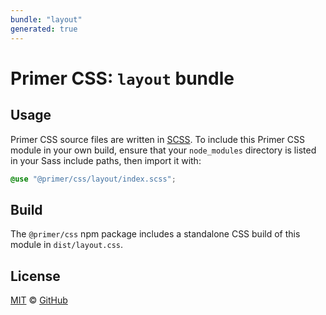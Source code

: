 ```yaml
---
bundle: "layout"
generated: true
---
```


# Primer CSS: `layout` bundle

## Usage

Primer CSS source files are written in [SCSS]. To include this Primer CSS module in your own build, ensure that your `node_modules` directory is listed in your Sass include paths, then import it with:

```scss
@use "@primer/css/layout/index.scss";
```

## Build

The `@primer/css` npm package includes a standalone CSS build of this module in `dist/layout.css`.

## License

[MIT](https://github.com/primer/css/blob/main/LICENSE) &copy; [GitHub](https://github.com/)


[scss]: https://sass-lang.com/documentation/syntax#scss
